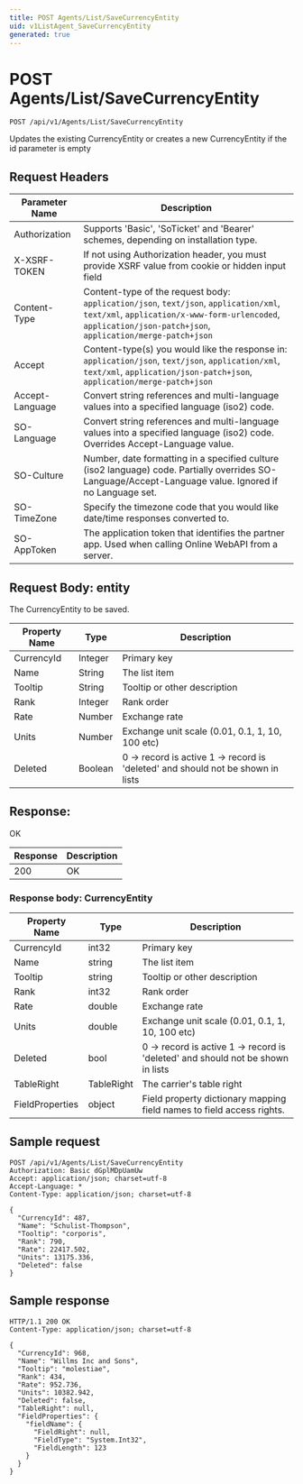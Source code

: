 ```yaml
---
title: POST Agents/List/SaveCurrencyEntity
uid: v1ListAgent_SaveCurrencyEntity
generated: true
---
```


# POST Agents/List/SaveCurrencyEntity

```http
POST /api/v1/Agents/List/SaveCurrencyEntity
```

Updates the existing CurrencyEntity or creates a new CurrencyEntity if the id parameter is empty








## Request Headers

| Parameter Name | Description |
|----------------|-------------|
| Authorization  | Supports 'Basic', 'SoTicket' and 'Bearer' schemes, depending on installation type. |
| X-XSRF-TOKEN   | If not using Authorization header, you must provide XSRF value from cookie or hidden input field |
| Content-Type | Content-type of the request body: `application/json`, `text/json`, `application/xml`, `text/xml`, `application/x-www-form-urlencoded`, `application/json-patch+json`, `application/merge-patch+json` |
| Accept         | Content-type(s) you would like the response in: `application/json`, `text/json`, `application/xml`, `text/xml`, `application/json-patch+json`, `application/merge-patch+json` |
| Accept-Language | Convert string references and multi-language values into a specified language (iso2) code. |
| SO-Language | Convert string references and multi-language values into a specified language (iso2) code. Overrides Accept-Language value. |
| SO-Culture | Number, date formatting in a specified culture (iso2 language) code. Partially overrides SO-Language/Accept-Language value. Ignored if no Language set. |
| SO-TimeZone | Specify the timezone code that you would like date/time responses converted to. |
| SO-AppToken | The application token that identifies the partner app. Used when calling Online WebAPI from a server. |

## Request Body: entity 

The CurrencyEntity to be saved. 

| Property Name | Type |  Description |
|----------------|------|--------------|
| CurrencyId | Integer | Primary key |
| Name | String | The list item |
| Tooltip | String | Tooltip or other description |
| Rank | Integer | Rank order |
| Rate | Number | Exchange rate |
| Units | Number | Exchange unit scale (0.01, 0.1, 1, 10, 100 etc) |
| Deleted | Boolean | 0 -&gt; record is active 1 -&gt; record is 'deleted' and should not be shown in lists |

## Response:

OK

| Response | Description |
|----------------|-------------|
| 200 | OK |

### Response body: CurrencyEntity

| Property Name | Type |  Description |
|----------------|------|--------------|
| CurrencyId | int32 | Primary key |
| Name | string | The list item |
| Tooltip | string | Tooltip or other description |
| Rank | int32 | Rank order |
| Rate | double | Exchange rate |
| Units | double | Exchange unit scale (0.01, 0.1, 1, 10, 100 etc) |
| Deleted | bool | 0 -&gt; record is active 1 -&gt; record is 'deleted' and should not be shown in lists |
| TableRight | TableRight | The carrier's table right |
| FieldProperties | object | Field property dictionary mapping field names to field access rights. |

## Sample request

```http!
POST /api/v1/Agents/List/SaveCurrencyEntity
Authorization: Basic dGplMDpUamUw
Accept: application/json; charset=utf-8
Accept-Language: *
Content-Type: application/json; charset=utf-8

{
  "CurrencyId": 487,
  "Name": "Schulist-Thompson",
  "Tooltip": "corporis",
  "Rank": 790,
  "Rate": 22417.502,
  "Units": 13175.336,
  "Deleted": false
}
```

## Sample response

```http_
HTTP/1.1 200 OK
Content-Type: application/json; charset=utf-8

{
  "CurrencyId": 968,
  "Name": "Willms Inc and Sons",
  "Tooltip": "molestiae",
  "Rank": 434,
  "Rate": 952.736,
  "Units": 10382.942,
  "Deleted": false,
  "TableRight": null,
  "FieldProperties": {
    "fieldName": {
      "FieldRight": null,
      "FieldType": "System.Int32",
      "FieldLength": 123
    }
  }
}
```